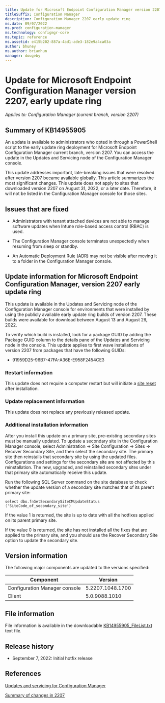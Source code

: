 ```yaml
---
title: Update for Microsoft Endpoint Configuration Manager version 2207, early update ring
titleSuffix: Configuration Manager
description: Configuration Manager 2207 early update ring
ms.date: 09/07/2022
ms.prod: configuration-manager
ms.technology: configmgr-core
ms.topic: reference
ms.assetid: e415b202-887a-4ad1-ade3-182e9a4ca03a
author: bhuney
ms.author: brianhun
manager: dougeby
---
```

# Update for Microsoft Endpoint Configuration Manager version 2207, early update ring

*Applies to: Configuration Manager (current branch, version 2207)*
## Summary of KB14955905 
An update is available to administrators who opted in through a PowerShell script to the early update ring deployment for Microsoft Endpoint Configuration Manager current branch, version 2207. You can access the update in the Updates and Servicing node of the Configuration Manager console.

This update addresses important, late-breaking issues that were resolved after version 2207 became available globally. This article summarizes the most significant changes.
This update does not apply to sites that downloaded version 2207 on August 31, 2022, or a later date. Therefore, it will not be listed in the Configuration Manager console for those sites.

## Issues that are fixed
<!-- 15295866 -->
- Administrators with tenant attached devices are not able to manage software updates when Intune role-based access control (RBAC) is used.
<!-- 15169634 -->
- The Configuration Manager console terminates unexpectedly when resuming from sleep or standby.
<!-- 15208086 -->
- An Automatic Deployment Rule (ADR) may not be visible after moving it to a folder in the Configuration Manager console.

## Update information for Microsoft Endpoint Configuration Manager, version 2207 early update ring
This update is available in the Updates and Servicing node of the Configuration Manager console for environments that were installed by using the publicly available early update ring builds of version 2207. These builds were available for download between August 13 and August 26, 2022.

To verify which build is installed, look for a package GUID by adding the Package GUID column to the details pane of the Updates and Servicing node in the console. This update applies to first wave installations of version 2207 from packages that have the following GUIDs:

- 91959D25-96B7-47FA-A36E-E958F2454CE3

### Restart information
This update does not require a computer restart but will initiate a [site reset](../../core/servers/manage/modify-your-infrastructure.md#bkmk_reset) after installation.

### Update replacement information
This update does not replace any previously released update.

### Additional installation information
After you install this update on a primary site, pre-existing secondary sites must be manually updated. To update a secondary site in the Configuration Manager console, select Administration -> Site Configuration -> Sites -> Recover Secondary Site, and then select the secondary site. The primary site then reinstalls that secondary site by using the updated files. Configurations and settings for the secondary site are not affected by this reinstallation. The new, upgraded, and reinstalled secondary sites under that primary site automatically receive this update.

Run the following SQL Server command on the site database to check whether the update version of a secondary site matches that of its parent primary site:
   ```code
   select dbo.fnGetSecondarySiteCMUpdateStatus ('SiteCode_of_secondary_site')
   ```
If the value 1 is returned, the site is up to date with all the hotfixes applied on its parent primary site.

If the value 0 is returned, the site has not installed all the fixes that are applied to the primary site, and you should use the Recover Secondary Site option to update the secondary site.

## Version information
The following major components are updated to the versions specified:

|Component |Version |
|---|---|
| Configuration Manager console | 5.2207.1048.1700 |
| Client | 5.0.9088.1010|

## File information
File information is available in the downloadable [KB14955905_FileList.txt](https://aka.ms/KB14955905_FileList) text file.

## Release history
- September 7, 2022: Initial hotfix release

## References
[Updates and servicing for Configuration Manager](../../core/servers/manage/updates.md)

[Summary of changes in 2207](../../hotfix/2207/14840616.md)